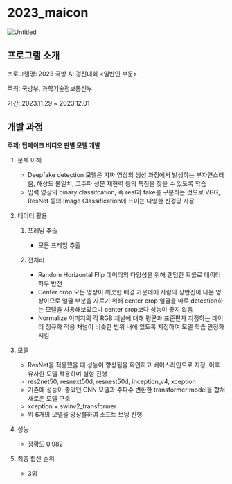 # 2023_maicon
![Untitled](https://github.com/ssongm2/2023_maicon/assets/157574142/a92d0d91-6332-4e7d-bba8-e6b140fc43dd)

## 프로그램 소개

프로그램명: 2023 국방 AI 경진대회 <일반인 부문>

주최: 국방부, 과학기술정보통신부

기간: 2023.11.29 ~ 2023.12.01

## 개발 과정

**주제: 딥페이크 비디오 판별 모델 개발**

1. 문제 이해
    - Deepfake detection 모델은 가짜 영상의 생성 과정에서 발생하는 부자연스러움, 해상도 불일치, 고주파 성분 재현력 등의 특징을 찾을 수 있도록 학습
    - 입력 영상의 binary classifcation, 즉 real과 fake를 구분하는 것으로 VGG, ResNet 등의 Image Classification에 쓰이는 다양한 신경망 사용
      
2. 데이터 활용
   
    1) 프레임 추출
        - 모든 프레임 추출
          
    2) 전처리
        - Random Horizontal Flip
          데이터의 다양성을 위해 랜덤한 확률로 데이터 좌우 반전
        - Center crop
          모든 영상이 깨끗한 배경 가운데에 사람의 상반신이 나온 영상이므로 얼굴 부분을 자르기 위해 center crop
          얼굴을 따로 detection하는 모델을 사용해보았으나 center crop보다 성능이 좋지 않음
        - Normalize
          이미지의 각 RGB 채널에 대해 평균과 표준편차 지정하는 데이터 정규화 적용
          채널이 비슷한 범위 내에 있도록 지정하여 모델 학습 안정화 시킴
4. 모델
    - ResNet을 적용했을 때 성능이 향상됨을 확인하고 베이스라인으로 지정, 이후 유사한 모델 적용하며 실험 진행
    - res2net50, resnext50d, resnest50d, inception_v4, xception
    - 기존에 성능이 좋았던 CNN 모델과 주파수 변환한 transformer model을 합쳐 새로운 모델 구축
    - xception + swinv2_transformer
    - 위 6개의 모델을 앙상블하여 소프트 보팅 진행
      
5. 성능
    - 정확도 0.982
      
6. 최종 합산 순위
    - 3위
